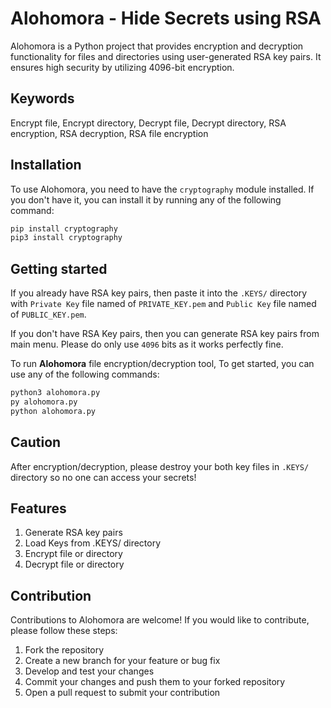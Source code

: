 # Alohomora - Hide Secrets using RSA

Alohomora is a Python project that provides encryption and decryption functionality for files and directories using user-generated RSA key pairs. It ensures high security by utilizing 4096-bit encryption.

## Keywords

Encrypt file, Encrypt directory, Decrypt file, Decrypt directory, RSA encryption, RSA decryption, RSA file encryption

## Installation

To use Alohomora, you need to have the `cryptography` module installed. If you don't have it, you can install it by running any of the following command:

```bash
pip install cryptography
pip3 install cryptography
```

## Getting started

If you already have RSA key pairs, then paste it into the `.KEYS/` directory with `Private Key` file named of `PRIVATE_KEY.pem` and `Public Key` file named of `PUBLIC_KEY.pem`.

If you don't have RSA Key pairs, then you can generate RSA key pairs from main menu. Please do only use `4096` bits as it works perfectly fine.

To run <b>Alohomora</b> file encryption/decryption tool, To get started, you can use any of the following commands:

```bash
python3 alohomora.py
py alohomora.py
python alohomora.py
```

## Caution
After encryption/decryption, please destroy your both key files in `.KEYS/` directory so no one can access your secrets! 

## Features
1. Generate RSA key pairs
2. Load Keys from .KEYS/ directory
3. Encrypt file or directory
4. Decrypt file or directory

## Contribution

Contributions to Alohomora are welcome! If you would like to contribute, please follow these steps:

1. Fork the repository
2. Create a new branch for your feature or bug fix
3. Develop and test your changes
4. Commit your changes and push them to your forked repository
5. Open a pull request to submit your contribution
